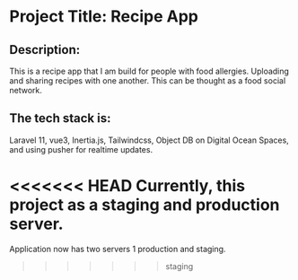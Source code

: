 # Project Title: Recipe App

## Description: 
This is a recipe app that I am build for people with food allergies. Uploading and sharing recipes with one another.
This can be thought as a food social network.

## The tech stack is: 
Laravel 11, vue3, Inertia.js, Tailwindcss, Object DB on Digital Ocean Spaces, and using pusher for realtime updates.

<<<<<<< HEAD
Currently, this project as a staging and production server.
=======
Application now has two servers 1 production and staging.
>>>>>>> staging
